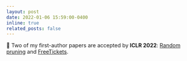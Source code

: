 ```yaml
---
layout: post
date: 2022-01-06 15:59:00-0400
inline: true
related_posts: false
---
```

📝 Two of my first-author papers are accepted by **ICLR 2022**: [Random pruning](https://openreview.net/forum?id=VBZJ_3tz-t) and [FreeTickets](https://openreview.net/forum?id=RLtqs6pzj1-). 